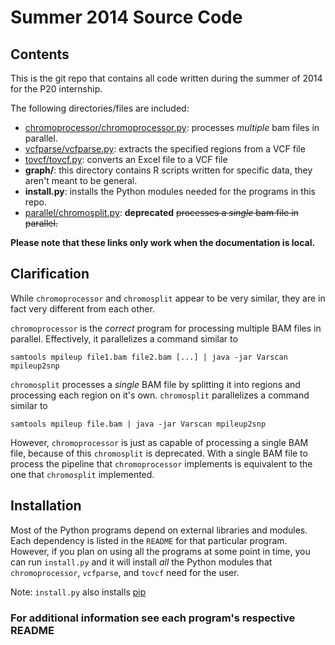 # Summer 2014 Source Code
## Contents
This is the git repo that contains all code written during the summer of 2014
for the P20 internship.

The following directories/files are included:

* [chromoprocessor/chromoprocessor.py](chromoprocessor/README.md):
processes _multiple_ bam files in parallel.
* [vcfparse/vcfparse.py](vcfparse/README.md):
extracts the specified regions from a VCF file
* [tovcf/tovcf.py](tovcf/README.md):
converts an Excel file to a VCF file
* __graph/__:
this directory contains R scripts written for specific data, they aren't
meant to be general.
* __install.py__:
installs the Python modules needed for the programs in this repo.
* [parallel/chromosplit.py](parallel/README.md): __deprecated__
<strike>processes a _single_ bam file in parallel.</strike>

__Please note that these links only work when the documentation is local.__

## Clarification
While `chromoprocessor` and `chromosplit` appear to be very similar, they are in
fact very different from each other.

`chromoprocessor` is the _correct_ program for processing multiple BAM files in
parallel. Effectively, it parallelizes a command similar to

    samtools mpileup file1.bam file2.bam [...] | java -jar Varscan mpileup2snp

`chromosplit` processes a _single_ BAM file by splitting it into regions and
processing each region on it's own. `chromosplit` parallelizes a command similar
to

    samtools mpileup file.bam | java -jar Varscan mpileup2snp

However, `chromoprocessor` is just as capable of processing a single BAM file,
because of this `chromosplit` is deprecated. With a single BAM file to process
the pipeline that `chromoprocessor` implements is equivalent to the one that
`chromosplit` implemented.

## Installation
Most of the Python programs depend on external libraries and modules. Each
dependency is listed in the `README` for that particular program. However, if
you plan on using all the programs at some point in time, you can run
`install.py` and it will install _all_ the Python modules that
`chromoprocessor`, `vcfparse`, and `tovcf` need for the user.

Note: `install.py` also installs [pip](https://pypi.python.org/pypi/pip)

### For additional information see each program's respective README
